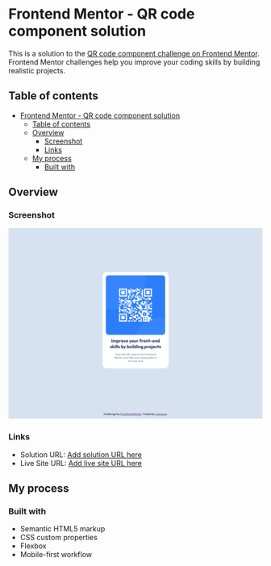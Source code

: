 # Frontend Mentor - QR code component solution

This is a solution to the [QR code component challenge on Frontend Mentor](https://www.frontendmentor.io/challenges/qr-code-component-iux_sIO_H). Frontend Mentor challenges help you improve your coding skills by building realistic projects.

## Table of contents

- [Frontend Mentor - QR code component solution](#frontend-mentor---qr-code-component-solution)
  - [Table of contents](#table-of-contents)
  - [Overview](#overview)
    - [Screenshot](#screenshot)
    - [Links](#links)
  - [My process](#my-process)
    - [Built with](#built-with)

## Overview

### Screenshot

![](./screenshots/desktop.jpg)

### Links

- Solution URL: [Add solution URL here](https://github.com/xversone/QR-code-component)
- Live Site URL: [Add live site URL here](https://xversone.github.io/QR-code-component/)

## My process

### Built with

- Semantic HTML5 markup
- CSS custom properties
- Flexbox
- Mobile-first workflow
